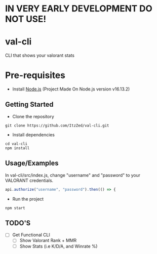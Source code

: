 # IN VERY EARLY DEVELOPMENT DO NOT USE!

# val-cli

CLI that shows your valorant stats

# Pre-requisites
- Install [Node.js](https://nodejs.org/en/) (Project Made On Node.js version v16.13.2)

## Getting Started
- Clone the repository
```
git clone https://github.com/ItzZed/val-cli.git
```
- Install dependencies
```
cd val-cli
npm install
```

## Usage/Examples

In val-cli/src/index.js, change "username" and "password" to your VALORANT credentials.
```javascript
api.authorize("username", "password").then(() => {

```

- Run the project
```
npm start
```

## TODO'S

- [ ]  Get Functional CLI
    - [ ]  Show Valorant Rank + MMR
    - [ ]  Show Stats (i.e K/D/A, and Winrate %)